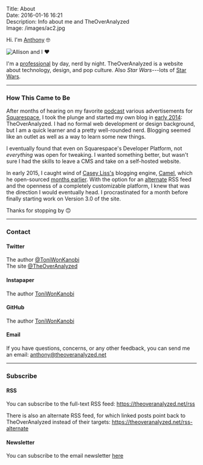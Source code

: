 Title: About  
Date: 2016-01-16 16:21  
Description: Info about me and TheOverAnalyzed  
Image: /images/ac2.jpg

Hi. I'm [Anthony][1] 🤓

![Allison and I ❤️][2]

I'm a [professional][3] by day, nerd by night. TheOverAnalyzed is a website about technology, design, and pop culture. Also <i>Star Wars</i>---lots of [Star Wars][4].

***
<!-- {.long} -->

### How This Came to Be

After months of hearing on my favorite [podcast][5] various advertisements for [Squarespace][6], I took the plunge and started my own blog in [early 2014][7]: TheOverAnalyzed. I had no formal web development or design background, but I am a quick learner and a pretty well-rounded nerd. Blogging seemed like an outlet as well as a way to learn some new things.

I eventually found that even on Squarespace's Developer Platform, not *everything* was open for tweaking. I wanted something better, but wasn't sure I had the skills to leave a CMS and take on a self-hosted website.

In early 2015, I caught wind of [Casey Liss's][8] blogging engine, [Camel][9], which he open-sourced [months earlier][10]. With the option for an [alternate][11] RSS feed and the openness of a completely customizable platform, I knew that was the direction I would eventually head. I procrastinated for a month before finally starting work on Version 3.0 of the site.

Thanks for stopping by 🙃

***
<!-- {.long} -->

### Contact

#### Twitter

The author [@ToniWonKanobi][12]  
The site [@TheOverAnalyzed][13]

#### Instapaper

The author [ToniWonKanobi][14]

#### GitHub

The author [ToniWonKanobi][15]

#### Email

If you have questions, concerns, or any other feedback, you can send me an email: <anthony@theoveranalyzed.net>

***
<!-- {.long} -->
  
### Subscribe

#### RSS

You can subscribe to the full-text RSS feed: <https://theoveranalyzed.net/rss>

There is also an alternate RSS feed, for which linked posts point back to TheOverAnalyzed instead of their targets: <https://theoveranalyzed.net/rss-alternate>

#### Newsletter

You can subscribe to the email newsletter [here][16]

[1]: http://www.twitter.com/toniwonkanobi "Me on Twitter"
[2]: /images/ac2.jpg "Allison and I"
[3]: http://anthonycraigdds.com "My J-O-B job"
[4]: /tags/Star%20Wars "Posts tagged 'Star Wars'"
[5]: https://github.com/ToniWonKanobi "Me on GitHub"
[6]: http://www.squarespace.com "Likely the best stating point for aspiring bloggers"
[7]: https://twitter.com/TheOverAnalyzed/status/430233457029947392 "First post ever ❤️"
[8]: https://twitter.com/caseyliss "Casey Liss on Twitter"
[9]: https://github.com/cliss/camel "Camel on GitHub"
[10]: http://www.caseyliss.com/2014/5/2/camel-open-sourced "Casey Liss on making Camel open-sourced"
[11]: /rss-alternate "The alternate feed for TheOverAnalyzed, for which linked posts point back to TheOverAnalyzed instead of the external site"
[12]: http://www.twitter.com/toniwonkanobi "Me on Twitter"
[13]: http://www.twitter.com/theoveranalyzed "Twitter account for TheOverAnalyzed (occasional site updates, in addition to auto-postings)"
[14]: https://www.instapaper.com/p/ToniWonKanobi "Me on Instapaper"
[15]: https://github.com/ToniWonKanobi "Me on GitHub"
[16]: /newsletter "Subscribe to the email newsletter"

<style>
	main figure {
		margin: initial;
		width: 50%;
	}
</style>